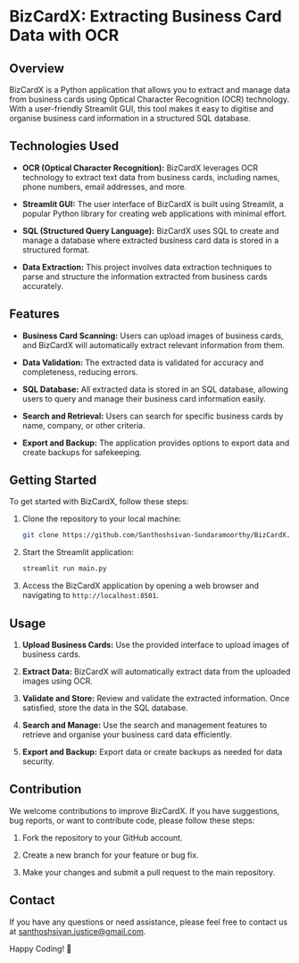 # BizCardX: Extracting Business Card Data with OCR

## Overview

BizCardX is a Python application that allows you to extract and manage data from business cards using Optical Character Recognition (OCR) technology. With a user-friendly Streamlit GUI, this tool makes it easy to digitise and organise business card information in a structured SQL database.

## Technologies Used

- **OCR (Optical Character Recognition):** BizCardX leverages OCR technology to extract text data from business cards, including names, phone numbers, email addresses, and more.

- **Streamlit GUI:** The user interface of BizCardX is built using Streamlit, a popular Python library for creating web applications with minimal effort.

- **SQL (Structured Query Language):** BizCardX uses SQL to create and manage a database where extracted business card data is stored in a structured format.

- **Data Extraction:** This project involves data extraction techniques to parse and structure the information extracted from business cards accurately.

## Features

- **Business Card Scanning:** Users can upload images of business cards, and BizCardX will automatically extract relevant information from them.

- **Data Validation:** The extracted data is validated for accuracy and completeness, reducing errors.

- **SQL Database:** All extracted data is stored in an SQL database, allowing users to query and manage their business card information easily.

- **Search and Retrieval:** Users can search for specific business cards by name, company, or other criteria.

- **Export and Backup:** The application provides options to export data and create backups for safekeeping.

## Getting Started

To get started with BizCardX, follow these steps:

1. Clone the repository to your local machine:

   ```bash
   git clone https://github.com/Santhoshsivan-Sundaramoorthy/BizCardX.git
   ```


3. Start the Streamlit application:

   ```bash
   streamlit run main.py
   ```

4. Access the BizCardX application by opening a web browser and navigating to `http://localhost:8501`.

## Usage

1. **Upload Business Cards:** Use the provided interface to upload images of business cards.

2. **Extract Data:** BizCardX will automatically extract data from the uploaded images using OCR.

3. **Validate and Store:** Review and validate the extracted information. Once satisfied, store the data in the SQL database.

4. **Search and Manage:** Use the search and management features to retrieve and organise your business card data efficiently.

5. **Export and Backup:** Export data or create backups as needed for data security.

## Contribution

We welcome contributions to improve BizCardX. If you have suggestions, bug reports, or want to contribute code, please follow these steps:

1. Fork the repository to your GitHub account.

2. Create a new branch for your feature or bug fix.

3. Make your changes and submit a pull request to the main repository.


## Contact

If you have any questions or need assistance, please feel free to contact us at [santhoshsivan.justice@gmail.com](mailto:santhoshsivan.justice@gmail.com).

Happy Coding! 🚀
